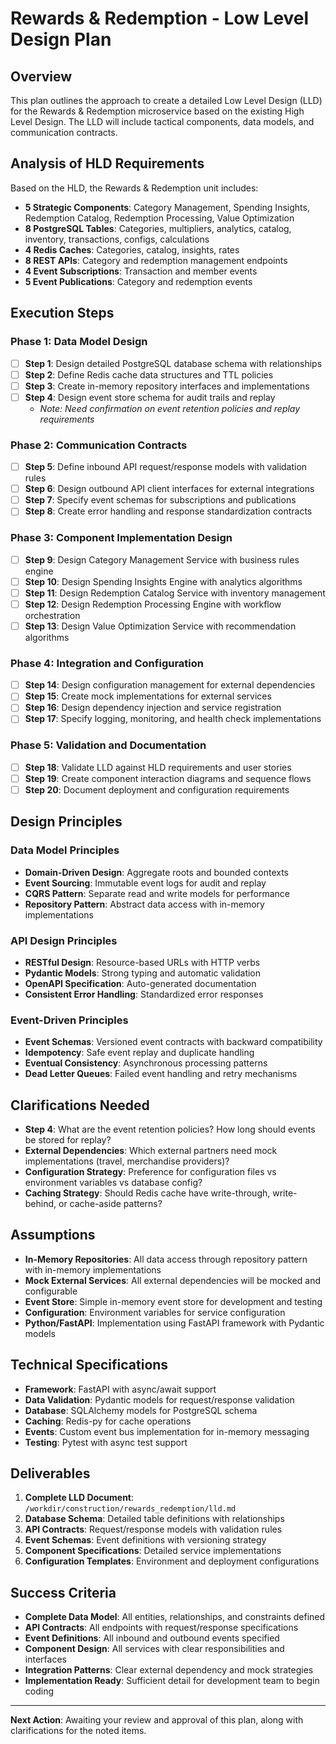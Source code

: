 # Rewards & Redemption - Low Level Design Plan

## Overview
This plan outlines the approach to create a detailed Low Level Design (LLD) for the Rewards & Redemption microservice based on the existing High Level Design. The LLD will include tactical components, data models, and communication contracts.

## Analysis of HLD Requirements
Based on the HLD, the Rewards & Redemption unit includes:
- **5 Strategic Components**: Category Management, Spending Insights, Redemption Catalog, Redemption Processing, Value Optimization
- **8 PostgreSQL Tables**: Categories, multipliers, analytics, catalog, inventory, transactions, configs, calculations
- **4 Redis Caches**: Categories, catalog, insights, rates
- **8 REST APIs**: Category and redemption management endpoints
- **4 Event Subscriptions**: Transaction and member events
- **5 Event Publications**: Category and redemption events

## Execution Steps

### Phase 1: Data Model Design
- [ ] **Step 1**: Design detailed PostgreSQL database schema with relationships
- [ ] **Step 2**: Define Redis cache data structures and TTL policies
- [ ] **Step 3**: Create in-memory repository interfaces and implementations
- [ ] **Step 4**: Design event store schema for audit trails and replay
  - *Note: Need confirmation on event retention policies and replay requirements*

### Phase 2: Communication Contracts
- [ ] **Step 5**: Define inbound API request/response models with validation rules
- [ ] **Step 6**: Design outbound API client interfaces for external integrations
- [ ] **Step 7**: Specify event schemas for subscriptions and publications
- [ ] **Step 8**: Create error handling and response standardization contracts

### Phase 3: Component Implementation Design
- [ ] **Step 9**: Design Category Management Service with business rules engine
- [ ] **Step 10**: Design Spending Insights Engine with analytics algorithms
- [ ] **Step 11**: Design Redemption Catalog Service with inventory management
- [ ] **Step 12**: Design Redemption Processing Engine with workflow orchestration
- [ ] **Step 13**: Design Value Optimization Service with recommendation algorithms

### Phase 4: Integration and Configuration
- [ ] **Step 14**: Design configuration management for external dependencies
- [ ] **Step 15**: Create mock implementations for external services
- [ ] **Step 16**: Design dependency injection and service registration
- [ ] **Step 17**: Specify logging, monitoring, and health check implementations

### Phase 5: Validation and Documentation
- [ ] **Step 18**: Validate LLD against HLD requirements and user stories
- [ ] **Step 19**: Create component interaction diagrams and sequence flows
- [ ] **Step 20**: Document deployment and configuration requirements

## Design Principles

### Data Model Principles
- **Domain-Driven Design**: Aggregate roots and bounded contexts
- **Event Sourcing**: Immutable event logs for audit and replay
- **CQRS Pattern**: Separate read and write models for performance
- **Repository Pattern**: Abstract data access with in-memory implementations

### API Design Principles
- **RESTful Design**: Resource-based URLs with HTTP verbs
- **Pydantic Models**: Strong typing and automatic validation
- **OpenAPI Specification**: Auto-generated documentation
- **Consistent Error Handling**: Standardized error responses

### Event-Driven Principles
- **Event Schemas**: Versioned event contracts with backward compatibility
- **Idempotency**: Safe event replay and duplicate handling
- **Eventual Consistency**: Asynchronous processing patterns
- **Dead Letter Queues**: Failed event handling and retry mechanisms

## Clarifications Needed
- **Step 4**: What are the event retention policies? How long should events be stored for replay?
- **External Dependencies**: Which external partners need mock implementations (travel, merchandise providers)?
- **Configuration Strategy**: Preference for configuration files vs environment variables vs database config?
- **Caching Strategy**: Should Redis cache have write-through, write-behind, or cache-aside patterns?

## Assumptions
- **In-Memory Repositories**: All data access through repository pattern with in-memory implementations
- **Mock External Services**: All external dependencies will be mocked and configurable
- **Event Store**: Simple in-memory event store for development and testing
- **Configuration**: Environment variables for service configuration
- **Python/FastAPI**: Implementation using FastAPI framework with Pydantic models

## Technical Specifications
- **Framework**: FastAPI with async/await support
- **Data Validation**: Pydantic models for request/response validation
- **Database**: SQLAlchemy models for PostgreSQL schema
- **Caching**: Redis-py for cache operations
- **Events**: Custom event bus implementation for in-memory messaging
- **Testing**: Pytest with async test support

## Deliverables
1. **Complete LLD Document**: `/workdir/construction/rewards_redemption/lld.md`
2. **Database Schema**: Detailed table definitions with relationships
3. **API Contracts**: Request/response models with validation rules
4. **Event Schemas**: Event definitions with versioning strategy
5. **Component Specifications**: Detailed service implementations
6. **Configuration Templates**: Environment and deployment configurations

## Success Criteria
- **Complete Data Model**: All entities, relationships, and constraints defined
- **API Contracts**: All endpoints with request/response specifications
- **Event Definitions**: All inbound and outbound events specified
- **Component Design**: All services with clear responsibilities and interfaces
- **Integration Patterns**: Clear external dependency and mock strategies
- **Implementation Ready**: Sufficient detail for development team to begin coding

---
**Next Action**: Awaiting your review and approval of this plan, along with clarifications for the noted items.